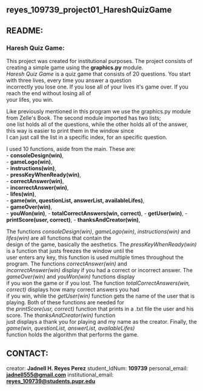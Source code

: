 ## reyes_109739_project01_HareshQuizGame

## README:

### Haresh Quiz Game:
    
This project was created for institutional purposes. The project consists of creating a simple game using the **graphics.py** module.    
_Haresh Quiz Game_ is a quiz game that consists of 20 questions. You start with three lives, every time you answer a question     
incorrectly you lose one. If you lose all of your lives it's game over. If you reach the end without losing all of     
your lifes, you win.     
    
Like previously mentioned in this program we use the graphics.py module from Zelle's Book. The second module imported has two lists;  
one list holds all of the questions, while the other holds all of the answer, this way is easier to print them in the window since  
I can just call the list in a specific index, for an specific question. 
    
I used 10 functions, aside from the main. These are:  
    - **consoleDesign(win)**,   
    - **gameLogo(win)**,    
    - **instructions(win)**,   
    - **pressKeyWhenReady(win)**,  
    - **correctAnswer(win)**,   
    - **incorrectAnswer(win)**,   
    - **lifes(win)**,   
    - **game(win, questionList, answerList, availableLifes)**,   
    - **gameOver(win)**,    
    - **youWon(win)**,
    - **totalCorrectAnswers(win, correct)**,
    - **getUser(win)**,
    - **printScore(user, correct)**,
    - **thanksAndCreator(win)**,  
 
The functions *consoleDesign(win)*, *gameLogo(win)*, *instructions(win)* and *lifes(win)* are all functions that contain the  
design of the game, basically the aesthetics. The *pressKeyWhenReady(win)* is a function that justs freezes the window until the  
user enters any key, this function is used multiple times throughout the program. The functions *correctAnswer(win)* and  
*incorrectAnswer(win)* display if you had a correct or incorrect answer. The *gameOver(win)* and *youWon(win)* functions display  
if you won the game or if you lost. The function *totalCorrectAnswers(win, correct)* displays how many correct answers you had  
if you win, while the *getUser(win)* function gets the name of the user that is playing. Both of these functions are needed for  
the *printScore(usr, correct)* function that prints in a .txt file the user and his score. The *thanksAndCreator(win)* function  
just displays a thank you for playing and my name as the creator. Finally, the *game(win, questionList, answerList, availableLifes)*   
function holds the algorithm that performs the game.

## CONTACT:

creator: **Jadnell H. Reyes Perez**
student_IdNum: **109739**
personal_email: **jadnell555@gmail.com**
institutional_email: **reyes_109739@students.pupr.edu**

